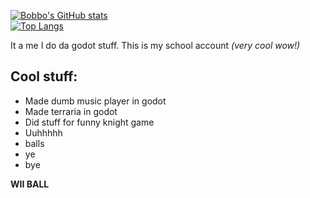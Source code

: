 [![Bobbo's GitHub stats](https://github-readme-stats.vercel.app/api?username=JurreSerrarens&theme=transparent)](https://github.com/anuraghazra/github-readme-stats)
<br>
[![Top Langs](https://github-readme-stats.vercel.app/api/top-langs/?username=JurreSerrarens&theme=transparent&layout=donut&hide=html,php,blade,hack,css)](https://github.com/anuraghazra/github-readme-stats)

It a me I do da godot stuff.
This is my school account *(very cool wow!)*

## Cool stuff:
- Made dumb music player in godot
- Made terraria in godot
- Did stuff for funny knight game
- Uuhhhhh
- balls
- ye
- bye

**WII BALL**

